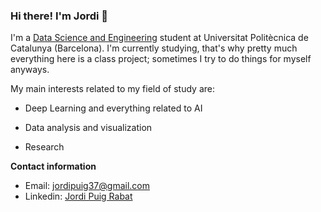 ### Hi there! I'm Jordi 👋

I'm a [Data Science and Engineering][dse] student at Universitat Politècnica de Catalunya (Barcelona). I'm currently studying, that's why pretty much everything here is a class project; sometimes I try to do things for myself anyways.

My main interests related to my field of study are:

* Deep Learning and everything related to AI

* Data analysis and visualization

* Research

__Contact information__

* Email: jordipuig37@gmail.com
* Linkedin: [Jordi Puig Rabat][linkedin]

[linkedin]: https://www.linkedin.com/in/jordi-puig-rabat/
[dse]: https://dse.upc.edu/en
